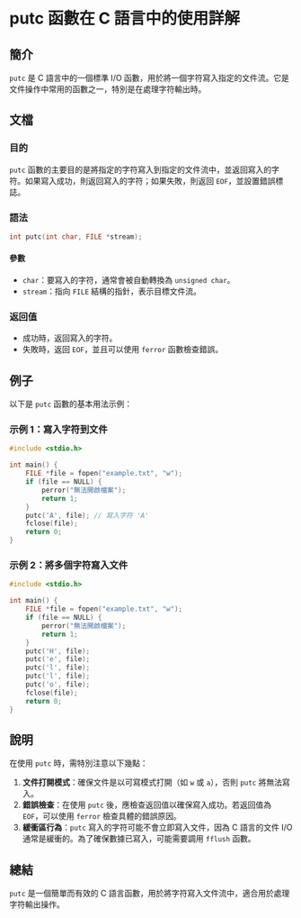 <!--
Meta Description: # putc 函數在 C 語言中的使用詳解 ## 簡介 `putc` 是 C 語言中的一個標準 I/O 函數，用於將一個字符寫入指定的文件流。它是文件操作中常用的函數之一，特別是在處理字符輸出時。 ## 文檔 ### 目的 `putc` 函數的主要目的是將指定的字符寫入到指定的文件流中，並返回寫入的...
Meta Keywords: putc, file, int, return, eof
-->

# putc 函數在 C 語言中的使用詳解

## 簡介
`putc` 是 C 語言中的一個標準 I/O 函數，用於將一個字符寫入指定的文件流。它是文件操作中常用的函數之一，特別是在處理字符輸出時。

## 文檔
### 目的
`putc` 函數的主要目的是將指定的字符寫入到指定的文件流中，並返回寫入的字符。如果寫入成功，則返回寫入的字符；如果失敗，則返回 `EOF`，並設置錯誤標誌。

### 語法
```c
int putc(int char, FILE *stream);
```

#### 參數
- `char`：要寫入的字符，通常會被自動轉換為 `unsigned char`。
- `stream`：指向 `FILE` 結構的指針，表示目標文件流。

### 返回值
- 成功時，返回寫入的字符。
- 失敗時，返回 `EOF`，並且可以使用 `ferror` 函數檢查錯誤。

## 例子
以下是 `putc` 函數的基本用法示例：

### 示例 1：寫入字符到文件
```c
#include <stdio.h>

int main() {
    FILE *file = fopen("example.txt", "w");
    if (file == NULL) {
        perror("無法開啟檔案");
        return 1;
    }
    putc('A', file); // 寫入字符 'A'
    fclose(file);
    return 0;
}
```

### 示例 2：將多個字符寫入文件
```c
#include <stdio.h>

int main() {
    FILE *file = fopen("example.txt", "w");
    if (file == NULL) {
        perror("無法開啟檔案");
        return 1;
    }
    putc('H', file);
    putc('e', file);
    putc('l', file);
    putc('l', file);
    putc('o', file);
    fclose(file);
    return 0;
}
```

## 說明
在使用 `putc` 時，需特別注意以下幾點：

1. **文件打開模式**：確保文件是以可寫模式打開（如 `w` 或 `a`），否則 `putc` 將無法寫入。
2. **錯誤檢查**：在使用 `putc` 後，應檢查返回值以確保寫入成功。若返回值為 `EOF`，可以使用 `ferror` 檢查具體的錯誤原因。
3. **緩衝區行為**：`putc` 寫入的字符可能不會立即寫入文件，因為 C 語言的文件 I/O 通常是緩衝的。為了確保數據已寫入，可能需要調用 `fflush` 函數。

## 總結
`putc` 是一個簡單而有效的 C 語言函數，用於將字符寫入文件流中，適合用於處理字符輸出操作。